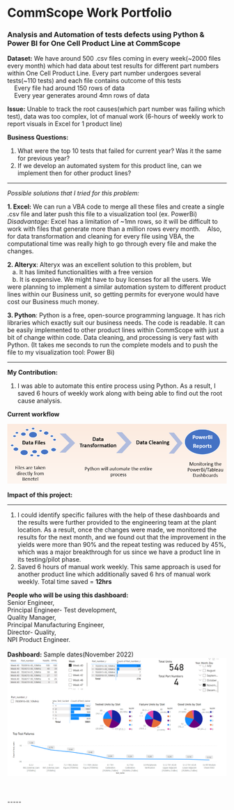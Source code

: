 # CommScope Work Portfolio
### Analysis and Automation of tests defects using Python & Power BI for One Cell Product Line at CommScope

**Dataset:** We have around 500 .csv files coming in every week(~2000 files every month) which had data about test results for different part numbers within One Cell Product Line. Every part number undergoes several tests(~110 tests) and each file contains outcome of this tests <br>
&nbsp;&nbsp;&nbsp; Every file had around 150 rows of data <br>
&nbsp;&nbsp;&nbsp; Every year generates around 4mn rows of data
          
**Issue:** Unable to track the root causes(which part number was failing which test), data was too complex, lot of manual work (6-hours of weekly work to report visuals in Excel for 1 product line) <br>

**Business Questions:** <br>
1. What were the top 10 tests that failed for current year? Was it the same for previous year? <br>
2. If we develop an automated system for this product line, can we implement then for other product lines? <br>
 
 -----
 
_Possible solutions that I tried for this problem:_


**1. Excel:** We can run a VBA code to merge all these files and create a single .csv file and later push this file to a visualization tool (ex. PowerBi)
&nbsp;&nbsp; _Disadvantage:_ Excel has a limitation of ~1mn rows, so it will be difficult to work with files that generate more than a million rows every month.
&nbsp;&nbsp; Also, for data transformation and cleaning for every file using VBA, the computational time was really high to go through every file and make the changes. 
 
**2. Alteryx**: Alteryx was an excellent solution to this problem, but <br>
&nbsp;&nbsp; a. It has limited functionalities with a free version  <br>
&nbsp;&nbsp; b. It is expensive. We might have to buy licenses for all the users. We were planning to implement a similar automation system to different product lines within our Business unit, so getting permits for everyone would have cost our Business much money.

**3. Python**: Python is a free, open-source programming language. It has rich libraries which exactly suit our business needs. The code is readable. It can be easily implemented to other product lines within CommScope with just a bit of change within code. Data cleaning, and processing is very fast with Python. (It takes me seconds to run the complete models and to push the file to my visualization tool: Power Bi)

-----

**My Contribution:**

1. I was able to automate this entire process using Python.  As a result, I saved 6 hours of weekly work along with being able to find out the root cause analysis.


**Current workflow**

<img src="commscope_work_portfolio/process.png">

<br>

**Impact of this project:**

----

1. I could identify specific failures with the help of these dashboards and the results were further provided to the engineering team at the plant location. As a result, once the changes were made, we monitored the results for the next month, and we found out that the improvement in the yields were more than 90% and the repeat testing was reduced by 45%, which was a major breakthrough for us since we have a product line in its testing/pilot phase. <br>
2. Saved 6 hours of manual work weekly. This same approach is used for another product line which additionally saved 6 hrs of manual work weekly. Total time saved = **12hrs**
                    
**People who will be using this dashboard:** <br>
 Senior Engineer,<br>
 Principal Engineer- Test development,<br>
 Quality Manager,<br>
 Principal Manufacturing Engineer,<br>
 Director- Quality,<br>
 NPI Product Engineer.<br>
<br>
**Dashboard:** Sample dates(November 2022) <br>
<img src="commscope_work_portfolio/AUTOMATION.png" WIDTH="1000">

<br>
<br>
-----

